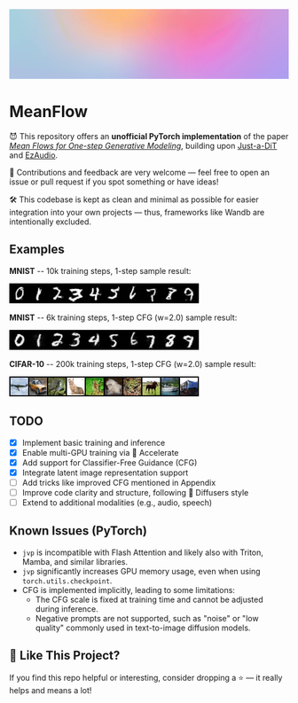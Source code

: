 <img src="assets/meanflow.gif" width="2000">

# MeanFlow

😈 This repository offers an **unofficial PyTorch implementation** of the paper [_Mean Flows for One-step Generative Modeling_](https://arxiv.org/pdf/2505.13447), building upon [Just-a-DiT](https://github.com/ArchiMickey/Just-a-DiT) and [EzAudio](https://github.com/haidog-yaqub/EzAudio).

💬 Contributions and feedback are very welcome — feel free to open an issue or pull request if you spot something or have ideas!

🛠️ This codebase is kept as clean and minimal as possible for easier integration into your own projects — thus, frameworks like Wandb are intentionally excluded.

## Examples
**MNIST** -- 10k training steps, 1-step sample result:

![MNIST](assets/mnist_10k.png)

**MNIST** -- 6k training steps, 1-step CFG (w=2.0) sample result:

![MNIST-cfg](assets/mnist_6k_cfg2.png)

**CIFAR-10** -- 200k training steps, 1-step CFG (w=2.0) sample result:

![CIFAR-10-cfg](assets/cfg_200k_cfg2.png)

## TODO
- [x] Implement basic training and inference
- [x] Enable multi-GPU training via 🤗 Accelerate
- [x] Add support for Classifier-Free Guidance (CFG)
- [x] Integrate latent image representation support
- [ ] Add tricks like improved CFG mentioned in Appendix
- [ ] Improve code clarity and structure, following 🤗 Diffusers style  
- [ ] Extend to additional modalities (e.g., audio, speech)

## Known Issues (PyTorch)
- `jvp` is incompatible with Flash Attention and likely also with Triton, Mamba, and similar libraries.  
- `jvp` significantly increases GPU memory usage, even when using `torch.utils.checkpoint`.
- CFG is implemented implicitly, leading to some limitations:
  - The CFG scale is fixed at training time and cannot be adjusted during inference.  
  - Negative prompts are not supported, such as "noise" or "low quality" commonly used in text-to-image diffusion models.
  
## 🌟 Like This Project?
If you find this repo helpful or interesting, consider dropping a ⭐ — it really helps and means a lot!
